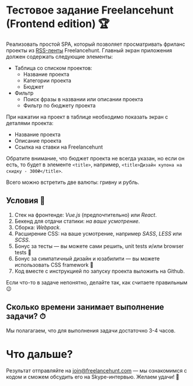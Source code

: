 # Тестовое задание Freelancehunt (Frontend edition) 🏆

Реализовать простой SPA, который позволяет просматривать фриланс проекты из [RSS-ленты](https://freelancehunt.com/projects.rss) Freelancehunt.
Главный экран приложения должен содержать следующие элементы:

* Таблица со списком проектов:
    * Название проекта
    * Категории проекта
    * Бюджет
* Фильтр 
    * Поиск фразы в названии или описании проекта
    * Фильтр по бюджету проекта 

При нажатии на проект в таблице необходимо показать экран с деталями проекта:

* Название проекта
* Описание проекта
* Ссылка на ставки на Freelancehunt 

Обратите внимание, что бюджет проекта не всегда указан, но если он есть, то будет в элементе `<title>`, например, `<title>Дизайн купона на скидку - 300₴</title>`.

Всего можно встретить две валюты: гривну и рубль.

## Условия 📙

1. Стек на фронтенде: *Vue.js* (предпочтительно) или *React*.
2. Бекенд для отдачи статики: *на ваше усмотрение*.
3. Сборка: *Webpack*.
4. Расширение CSS: на ваше усмотрение, например *SASS*, *LESS* или *SCSS*. 
5. Бонус за тесты — вы можете сами решить, unit tests и/или browser tests 🏅
5. Бонус за симпатичный дизайн и юзабилити — вы можете использовать CSS framework 🏅
7. Код вместе с инструкцией по запуску проекта выложить на Github.

Если что-то в задаче непонятно, делайте так, как считаете правильным 😉

## Сколько времени занимает выполнение задачи? ⏱

Мы полагагаем, что для выполнения задачи достаточно 3-4 часов.

# Что дальше?
Результат отправляйте на join@freelancehunt.com — мы ознакомимся с кодом и сможем обсудить его на Skype-интервью. Желаем удачи! 🤞
